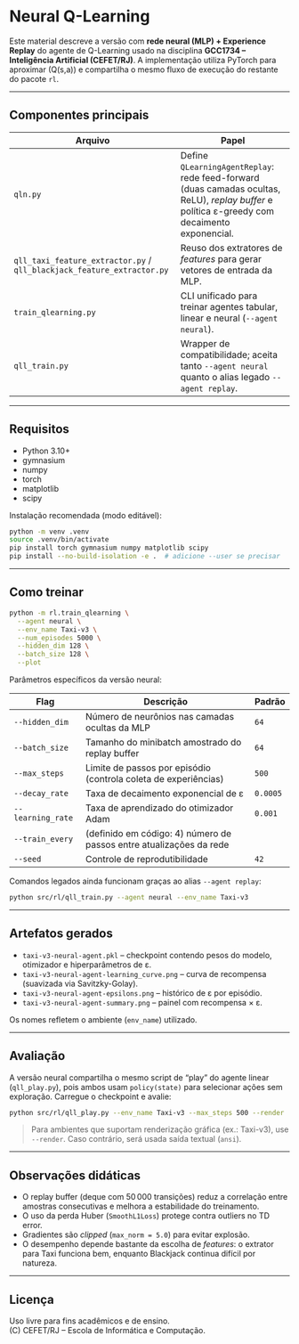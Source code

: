 # Neural Q-Learning

Este material descreve a versão com **rede neural (MLP) + Experience Replay** do agente de Q-Learning usado na disciplina **GCC1734 – Inteligência Artificial (CEFET/RJ)**. A implementação utiliza PyTorch para aproximar \(Q(s,a)\) e compartilha o mesmo fluxo de execução do restante do pacote `rl`.

---

## Componentes principais

| Arquivo | Papel |
| ------- | ----- |
| `qln.py` | Define `QLearningAgentReplay`: rede feed-forward (duas camadas ocultas, ReLU), *replay buffer* e política ε-greedy com decaimento exponencial. |
| `qll_taxi_feature_extractor.py` / `qll_blackjack_feature_extractor.py` | Reuso dos extratores de *features* para gerar vetores de entrada da MLP. |
| `train_qlearning.py` | CLI unificado para treinar agentes tabular, linear e neural (`--agent neural`). |
| `qll_train.py` | Wrapper de compatibilidade; aceita tanto `--agent neural` quanto o alias legado `--agent replay`. |

---

## Requisitos

- Python 3.10+
- gymnasium
- numpy
- torch
- matplotlib
- scipy

Instalação recomendada (modo editável):

```bash
python -m venv .venv
source .venv/bin/activate
pip install torch gymnasium numpy matplotlib scipy
pip install --no-build-isolation -e .  # adicione --user se precisar
```

---

## Como treinar

```bash
python -m rl.train_qlearning \
  --agent neural \
  --env_name Taxi-v3 \
  --num_episodes 5000 \
  --hidden_dim 128 \
  --batch_size 128 \
  --plot
```

Parâmetros específicos da versão neural:

| Flag | Descrição | Padrão |
| ---- | --------- | ------ |
| `--hidden_dim` | Número de neurônios nas camadas ocultas da MLP | `64` |
| `--batch_size` | Tamanho do minibatch amostrado do replay buffer | `64` |
| `--max_steps` | Limite de passos por episódio (controla coleta de experiências) | `500` |
| `--decay_rate` | Taxa de decaimento exponencial de ε | `0.0005` |
| `--learning_rate` | Taxa de aprendizado do otimizador Adam | `0.001` |
| `--train_every` | (definido em código: 4) número de passos entre atualizações da rede |
| `--seed` | Controle de reprodutibilidade | `42` |

Comandos legados ainda funcionam graças ao alias `--agent replay`:

```bash
python src/rl/qll_train.py --agent neural --env_name Taxi-v3
```

---

## Artefatos gerados

- `taxi-v3-neural-agent.pkl` – checkpoint contendo pesos do modelo, otimizador e hiperparâmetros de ε.
- `taxi-v3-neural-agent-learning_curve.png` – curva de recompensa (suavizada via Savitzky-Golay).
- `taxi-v3-neural-agent-epsilons.png` – histórico de ε por episódio.
- `taxi-v3-neural-agent-summary.png` – painel com recompensa × ε.

Os nomes refletem o ambiente (`env_name`) utilizado.

---

## Avaliação

A versão neural compartilha o mesmo script de “play” do agente linear (`qll_play.py`), pois ambos usam `policy(state)` para selecionar ações sem exploração. Carregue o checkpoint e avalie:

```bash
python src/rl/qll_play.py --env_name Taxi-v3 --max_steps 500 --render
```

> Para ambientes que suportam renderização gráfica (ex.: Taxi-v3), use `--render`. Caso contrário, será usada saída textual (`ansi`).

---

## Observações didáticas

- O replay buffer (deque com 50 000 transições) reduz a correlação entre amostras consecutivas e melhora a estabilidade do treinamento.
- O uso da perda Huber (`SmoothL1Loss`) protege contra outliers no TD error.
- Gradientes são *clipped* (`max_norm = 5.0`) para evitar explosão.
- O desempenho depende bastante da escolha de *features*: o extrator para Taxi funciona bem, enquanto Blackjack continua difícil por natureza.

---

## Licença

Uso livre para fins acadêmicos e de ensino.  
(C) CEFET/RJ – Escola de Informática e Computação.
